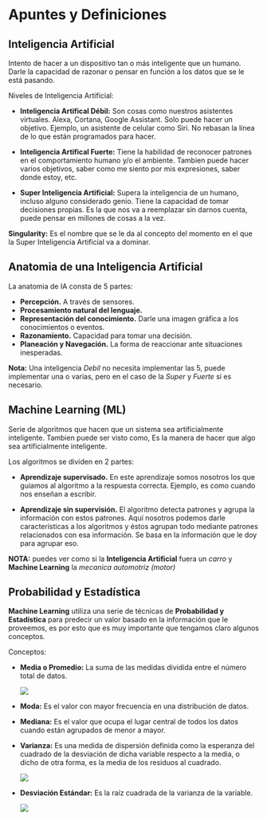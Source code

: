 # Apuntes y Definiciones

## **Inteligencia Artificial**
Intento de hacer a un dispositivo tan o más inteligente que un humano. Darle la capacidad de razonar o pensar en función a los datos que se le está pasando.

Niveles de Inteligencia Artificial:

- **Inteligencia Artifical Débil:** Son cosas como nuestros asistentes virtuales. Alexa, Cortana, Google Assistant. Solo puede hacer un objetivo. Ejemplo, un asistente de celular como Siri. No rebasan la línea de lo que están programados para hacer.

- **Inteligencia Artifical Fuerte:** Tiene la habilidad de reconocer patrones en el comportamiento humano y/o el ambiente. Tambien puede hacer varios objetivos, saber como me siento por mis expresiones, saber donde estoy, etc.

- **Super Inteligencia Artificial:** Supera la inteligencia de un humano, incluso alguno considerado genio. Tiene la capacidad de tomar decisiones propias. Es la que nos va a reemplazar sin darnos cuenta, puede pensar en millones de cosas a la vez.

**Singularity:**
Es el nombre que se le da al concepto del momento en el que la Super Inteligencia Artificial va a dominar.

## **Anatomia** de una Inteligencia Artificial
La anatomia de IA consta de 5 partes:
- **Percepción.** A través de sensores.
- **Procesamiento natural del lenguaje.**
- **Representación del conocimiento.** Darle una imagen gráfica a los conocimientos o eventos.
- **Razonamiento.** Capacidad para tomar una decisión.
- **Planeación y Navegación.** La forma de reaccionar ante situaciones inesperadas.

**Nota:**
Una inteligencia *Debil* no necesita implementar las 5, puede implementar una o varias, pero en el caso de la *Super* y *Fuerte* si es necesario.

## **Machine Learning (ML)**
Serie de algoritmos que hacen que un sistema sea artificialmente inteligente. Tambien puede ser visto como, Es la manera de hacer que algo sea artificialmente inteligente.

Los algoritmos se dividen en 2 partes:

- **Aprendizaje supervisado.** En este aprendizaje somos nosotros los que guiamos al algoritmo a la respuesta correcta. Ejemplo, es como cuando nos enseñan a escribir.

- **Aprendizaje sin supervisión.** El algoritmo detecta patrones y agrupa la información con estos patrones. Aquí nosotros podemos darle características a los algoritmos y éstos agrupan todo mediante patrones relacionados con esa información. Se basa en la información que le doy para agrupar eso.

**NOTA:** puedes ver como si la **Inteligencia Artificial** fuera un *carro* y **Machine Learning** la *mecanica automotriz (motor)*

## **Probabilidad y Estadística**
**Machine Learning** utiliza una serie de técnicas de **Probabilidad y Estadística** para predecir un valor basado en la información que le proveemos, es por esto que es muy importante que tengamos claro algunos conceptos.

Conceptos:
- **Media o Promedio:** La suma de las medidas dividida entre el número total de datos.
    
    ![](https://craneoprevilegiado.com/wp-content/uploads/2015/03/media-formula.jpg?raw=true)

- **Moda:** Es el valor con mayor frecuencia en una distribución de datos.

- **Mediana:** Es el valor que ocupa el lugar central de todos los datos cuando están agrupados de menor a mayor.

- **Varianza:** Es una medida de dispersión definida como la esperanza del cuadrado de la desviación de dicha variable respecto a la media, o dicho de otra forma, es la media de los residuos al cuadrado.
    
    ![](https://i.imgur.com/V4Wz8XI.png?raw=true)

- **Desviación Estándar:** Es la raíz cuadrada de la varianza de la variable.

    ![](https://es.plusmaths.com/wp-content/uploads/sites/2/2015/09/formula-de-la-desviacion-estandar.jpg?raw=true)